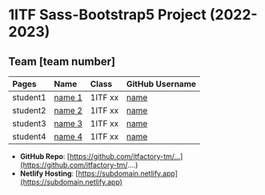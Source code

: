 # 1ITF Sass-Bootstrap5 Project (2022-2023)

## Team [team number]

| Pages    | Name                                  | Class   | GitHub Username                 |
|:---------|:--------------------------------------| :------ | :------------------------------ |
| student1 | [name 1](mailto:john.doe@example.com) | 1ITF xx | [name](https://github.com/name) |
| student2 | [name 2](mailto:john.doe@example.com) | 1ITF xx | [name](https://github.com/name) |
| student3 | [name 3](mailto:john.doe@example.com) | 1ITF xx | [name](https://github.com/name) |
| student4 | [name 4](mailto:john.doe@example.com) | 1ITF xx | [name](https://github.com/name) |

- **GitHub Repo**: [https://github.com/itfactory-tm/...](https://github.com/itfactory-tm/....)
- **Netlify Hosting**: [https://subdomain.netlify.app](https://subdomain.netlify.app)

